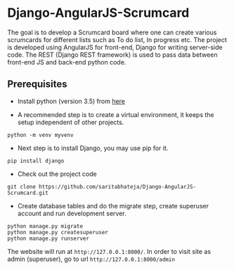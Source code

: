 # Django-AngularJS-Scrumcard
The goal is to develop a Scrumcard board where one can create various scrumcards for different lists such as To do list, In progress etc. The project is developed using AngularJS for front-end, Django for writing server-side code. The REST (Django REST framework) is used to pass data between front-end JS and back-end python code.

## Prerequisites
* Install python (version 3.5) from [here](https://www.python.org/downloads/)

* A recommended step is to create a virtual environment, it keeps the setup independent of other projects.
```
python -m venv myvenv
```

* Next step is to install Django, you may use pip for it. 
```
pip install django
```

* Check out the project code
```
git clone https://github.com/saritabhateja/Django-AngularJS-Scrumcard.git
```
* Create database tables and do the migrate step, create superuser account and run development server.
```
python manage.py migrate
python manage.py createsuperuser
python manage.py runserver
```

The website will run at `http://127.0.0.1:8000/`. In order to visit site as admin (superuser), go to url `http://127.0.0.1:8000/admin`
